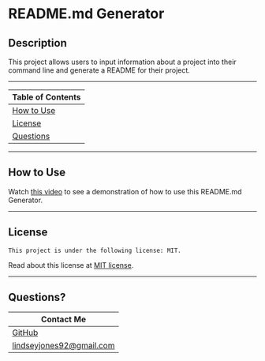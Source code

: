 # README.md Generator

## Description

This project allows users to input information about a project into their command line and generate a README for their project.

---

| Table of Contents       |
| ----------------------- |
| [How to Use](#usage)    |
| [License](#license)     |
| [Questions](#questions) |

---

## How to Use

Watch [this video](https://www.loom.com/share/a0f51eb93f844c328e3e3094aa133ba0) to see a demonstration of how to use this README.md Generator.

---

## License

    This project is under the following license: MIT.

Read about this license at [MIT license](https://choosealicense.com/licenses/).

---

## Questions?

| Contact Me                                   |
| -------------------------------------------- |
| [GitHub](https://www.github.com/L-Jones-hub) |
| lindseyjones92@gmail.com                     |
